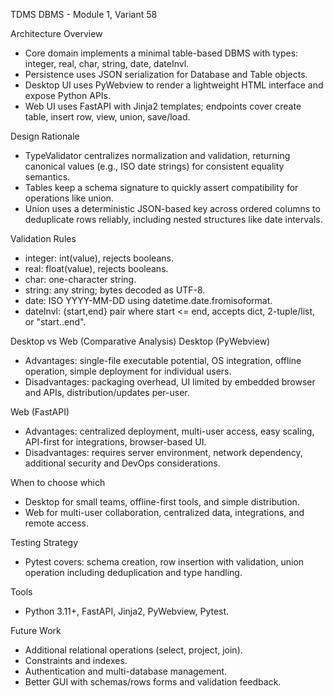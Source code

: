 TDMS DBMS - Module 1, Variant 58

Architecture Overview

- Core domain implements a minimal table-based DBMS with types: integer, real, char, string, date, dateInvl.
- Persistence uses JSON serialization for Database and Table objects.
- Desktop UI uses PyWebview to render a lightweight HTML interface and expose Python APIs.
- Web UI uses FastAPI with Jinja2 templates; endpoints cover create table, insert row, view, union, save/load.

Design Rationale

- TypeValidator centralizes normalization and validation, returning canonical values (e.g., ISO date strings) for consistent equality semantics.
- Tables keep a schema signature to quickly assert compatibility for operations like union.
- Union uses a deterministic JSON-based key across ordered columns to deduplicate rows reliably, including nested structures like date intervals.

Validation Rules

- integer: int(value), rejects booleans.
- real: float(value), rejects booleans.
- char: one-character string.
- string: any string; bytes decoded as UTF-8.
- date: ISO YYYY-MM-DD using datetime.date.fromisoformat.
- dateInvl: {start,end} pair where start <= end, accepts dict, 2-tuple/list, or "start..end".

Desktop vs Web (Comparative Analysis)
Desktop (PyWebview)

- Advantages: single-file executable potential, OS integration, offline operation, simple deployment for individual users.
- Disadvantages: packaging overhead, UI limited by embedded browser and APIs, distribution/updates per-user.

Web (FastAPI)

- Advantages: centralized deployment, multi-user access, easy scaling, API-first for integrations, browser-based UI.
- Disadvantages: requires server environment, network dependency, additional security and DevOps considerations.

When to choose which

- Desktop for small teams, offline-first tools, and simple distribution.
- Web for multi-user collaboration, centralized data, integrations, and remote access.

Testing Strategy

- Pytest covers: schema creation, row insertion with validation, union operation including deduplication and type handling.

Tools

- Python 3.11+, FastAPI, Jinja2, PyWebview, Pytest.

Future Work

- Additional relational operations (select, project, join).
- Constraints and indexes.
- Authentication and multi-database management.
- Better GUI with schemas/rows forms and validation feedback.
